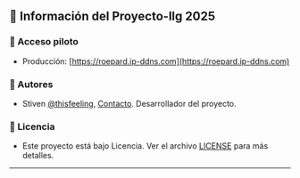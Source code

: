 ## 📁 Información del Proyecto-llg 2025

### 🚀 Acceso piloto

- Producción: [https://roepard.ip-ddns.com](https://roepard.ip-ddns.com)

### 📝 Autores

- Stiven [@thisfeeling](https://github.com/thisfeeling), [Contacto](mailto:murksopps@gmail.com). Desarrollador del proyecto.

### 📄 Licencia

- Este proyecto está bajo Licencia. Ver el archivo [LICENSE](https://github.com/thisfeeling/llg-project/blob/llg-main/LICENSE) para más detalles.

---